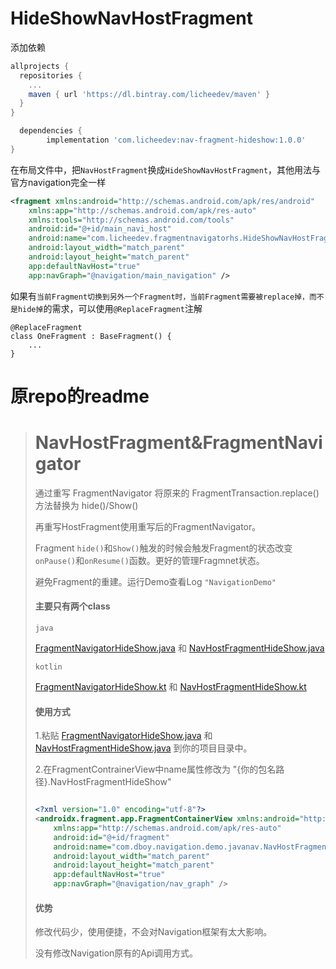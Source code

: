 # HideShowNavHostFragment

添加依赖

```gradle
allprojects {
  repositories {
    ...
    maven { url 'https://dl.bintray.com/licheedev/maven' }
  }
}

  dependencies {
        implementation 'com.licheedev:nav-fragment-hideshow:1.0.0'
}
```

在布局文件中，把`NavHostFragment`换成`HideShowNavHostFragment`，其他用法与官方navigation完全一样

```xml
<fragment xmlns:android="http://schemas.android.com/apk/res/android"
    xmlns:app="http://schemas.android.com/apk/res-auto"
    xmlns:tools="http://schemas.android.com/tools"
    android:id="@+id/main_navi_host"
    android:name="com.licheedev.fragmentnavigatorhs.HideShowNavHostFragment"
    android:layout_width="match_parent"
    android:layout_height="match_parent"
    app:defaultNavHost="true"
    app:navGraph="@navigation/main_navigation" />
```

如果有`当前Fragment切换到另外一个Fragment时，当前Fragment需要被replace掉，而不是hide掉`的需求，可以使用`@ReplaceFragment`注解

```
@ReplaceFragment
class OneFragment : BaseFragment() {
    ...
}
```

# 原repo的readme

>
>
> # NavHostFragment&FragmentNavigator
>
>  通过重写  FragmentNavigator 将原来的 FragmentTransaction.replace() 方法替换为 hide()/Show()
>
>  再重写HostFragment使用重写后的FragmentNavigator。
>
> Fragment `hide()`和`Show()`触发的时候会触发Fragment的状态改变 `onPause()`和`onResume()`函数。更好的管理Fragmnet状态。
>
> 避免Fragment的重建。运行Demo查看Log `"NavigationDemo"`
>
> ####  主要只有两个class
>
> `java`
>
> [FragmentNavigatorHideShow.java](https://github.com/Dboy233/HSNavHostFragment/blob/master/app/src/main/java/com/dboy/navigation/demo/javanav/FragmentNavigatorHideShow.java) 和 [NavHostFragmentHideShow.java](https://github.com/Dboy233/HSNavHostFragment/blob/master/app/src/main/java/com/dboy/navigation/demo/javanav/NavHostFragmentHideShow.java)
>
> `kotlin`
>
> [FragmentNavigatorHideShow.kt](https://github.com/Dboy233/HSNavHostFragment/blob/master/app/src/main/java/com/dboy/navigation/demo/kotlinnav/FragmentNavigatorHideShow.kt) 和 [NavHostFragmentHideShow.kt](https://github.com/Dboy233/HSNavHostFragment/blob/master/app/src/main/java/com/dboy/navigation/demo/kotlinnav/NavHostFragmentHideShow.kt)
>
> #### 使用方式
>
> 1.粘贴 [FragmentNavigatorHideShow.java](https://github.com/Dboy233/HSNavHostFragment/blob/master/app/src/main/java/com/dboy/navigation/demo/javanav/FragmentNavigatorHideShow.java) 和 [NavHostFragmentHideShow.java](https://github.com/Dboy233/HSNavHostFragment/blob/master/app/src/main/java/com/dboy/navigation/demo/javanav/NavHostFragmentHideShow.java) 到你的项目目录中。
>
> 2.在FragmentContrainerView中name属性修改为 "{你的包名路径}.NavHostFragmentHideShow"
>
>
> ``` xml
> 
> <?xml version="1.0" encoding="utf-8"?>
> <androidx.fragment.app.FragmentContainerView xmlns:android="http://schemas.android.com/apk/res/android"
>     xmlns:app="http://schemas.android.com/apk/res-auto"
>     android:id="@+id/fragment"
>     android:name="com.dboy.navigation.demo.javanav.NavHostFragmentHideShow"
>     android:layout_width="match_parent"
>     android:layout_height="match_parent"
>     app:defaultNavHost="true"
>     app:navGraph="@navigation/nav_graph" />
> 
> ```
>
> #### 优势
>
> 修改代码少，使用便捷，不会对Navigation框架有太大影响。
>
> 没有修改Navigation原有的Api调用方式。
>

